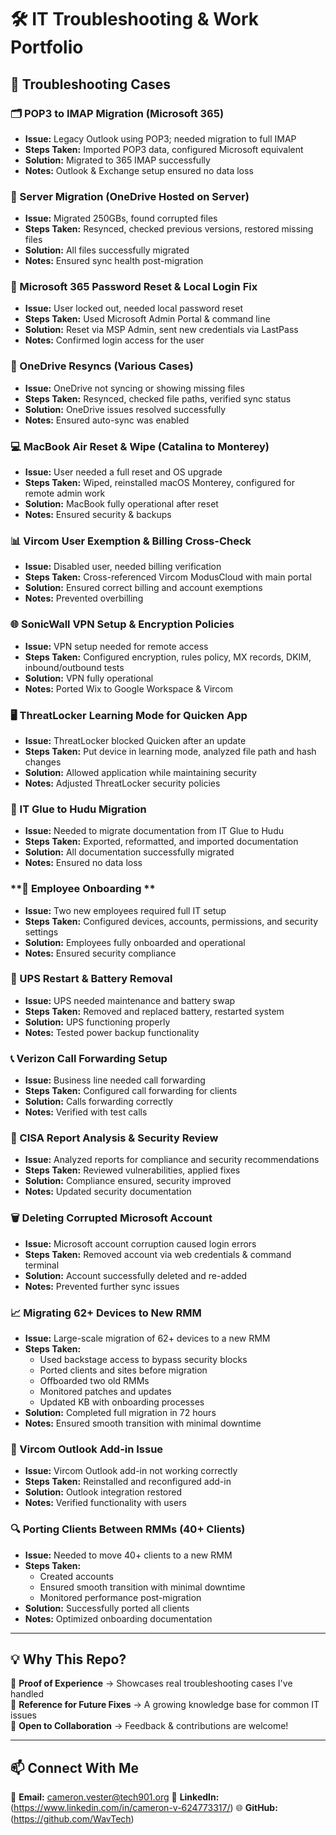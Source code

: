 # 🛠️ IT Troubleshooting & Work Portfolio  

## 🔧 Troubleshooting Cases  

### **🗂️ POP3 to IMAP Migration (Microsoft 365)**  
- **Issue:** Legacy Outlook using POP3; needed migration to full IMAP  
- **Steps Taken:** Imported POP3 data, configured Microsoft equivalent  
- **Solution:** Migrated to 365 IMAP successfully  
- **Notes:** Outlook & Exchange setup ensured no data loss  

### **📂 Server Migration (OneDrive Hosted on Server)**  
- **Issue:** Migrated 250GBs, found corrupted files  
- **Steps Taken:** Resynced, checked previous versions, restored missing files  
- **Solution:** All files successfully migrated  
- **Notes:** Ensured sync health post-migration  

### **🔑 Microsoft 365 Password Reset & Local Login Fix**  
- **Issue:** User locked out, needed local password reset  
- **Steps Taken:** Used Microsoft Admin Portal & command line  
- **Solution:** Reset via MSP Admin, sent new credentials via LastPass  
- **Notes:** Confirmed login access for the user  

### **🔄 OneDrive Resyncs (Various Cases)**  
- **Issue:** OneDrive not syncing or showing missing files  
- **Steps Taken:** Resynced, checked file paths, verified sync status  
- **Solution:** OneDrive issues resolved successfully  
- **Notes:** Ensured auto-sync was enabled  

### **💻 MacBook Air Reset & Wipe (Catalina to Monterey)**  
- **Issue:** User needed a full reset and OS upgrade  
- **Steps Taken:** Wiped, reinstalled macOS Monterey, configured for remote admin work  
- **Solution:** MacBook fully operational after reset  
- **Notes:** Ensured security & backups  

### **📊 Vircom User Exemption & Billing Cross-Check**  
- **Issue:** Disabled user, needed billing verification  
- **Steps Taken:** Cross-referenced Vircom ModusCloud with main portal  
- **Solution:** Ensured correct billing and account exemptions  
- **Notes:** Prevented overbilling  

### **🌐 SonicWall VPN Setup & Encryption Policies**  
- **Issue:** VPN setup needed for remote access  
- **Steps Taken:** Configured encryption, rules policy, MX records, DKIM, inbound/outbound tests  
- **Solution:** VPN fully operational  
- **Notes:** Ported Wix to Google Workspace & Vircom  

### **🖥️ ThreatLocker Learning Mode for Quicken App**  
- **Issue:** ThreatLocker blocked Quicken after an update  
- **Steps Taken:** Put device in learning mode, analyzed file path and hash changes  
- **Solution:** Allowed application while maintaining security  
- **Notes:** Adjusted ThreatLocker security policies  

### **📂 IT Glue to Hudu Migration**  
- **Issue:** Needed to migrate documentation from IT Glue to Hudu  
- **Steps Taken:** Exported, reformatted, and imported documentation  
- **Solution:** All documentation successfully migrated  
- **Notes:** Ensured no data loss  

### **👥 Employee Onboarding **  
- **Issue:** Two new employees required full IT setup  
- **Steps Taken:** Configured devices, accounts, permissions, and security settings  
- **Solution:** Employees fully onboarded and operational  
- **Notes:** Ensured security compliance  

### **🔋 UPS Restart & Battery Removal**  
- **Issue:** UPS needed maintenance and battery swap  
- **Steps Taken:** Removed and replaced battery, restarted system  
- **Solution:** UPS functioning properly  
- **Notes:** Tested power backup functionality  

### **📞 Verizon Call Forwarding Setup**  
- **Issue:** Business line needed call forwarding  
- **Steps Taken:** Configured call forwarding for clients  
- **Solution:** Calls forwarding correctly  
- **Notes:** Verified with test calls  

### **🔐 CISA Report Analysis & Security Review**  
- **Issue:** Analyzed reports for compliance and security recommendations  
- **Steps Taken:** Reviewed vulnerabilities, applied fixes  
- **Solution:** Compliance ensured, security improved  
- **Notes:** Updated security documentation  

### **🗑️ Deleting Corrupted Microsoft Account**  
- **Issue:** Microsoft account corruption caused login errors  
- **Steps Taken:** Removed account via web credentials & command terminal  
- **Solution:** Account successfully deleted and re-added  
- **Notes:** Prevented further sync issues  

### **📈 Migrating 62+ Devices to New RMM**  
- **Issue:** Large-scale migration of 62+ devices to a new RMM  
- **Steps Taken:**  
  - Used backstage access to bypass security blocks  
  - Ported clients and sites before migration  
  - Offboarded two old RMMs  
  - Monitored patches and updates  
  - Updated KB with onboarding processes  
- **Solution:** Completed full migration in 72 hours  
- **Notes:** Ensured smooth transition with minimal downtime  

### **📩 Vircom Outlook Add-in Issue**  
- **Issue:** Vircom Outlook add-in not working correctly  
- **Steps Taken:** Reinstalled and reconfigured add-in  
- **Solution:** Outlook integration restored  
- **Notes:** Verified functionality with users  

### **🔍 Porting Clients Between RMMs (40+ Clients)**  
- **Issue:** Needed to move 40+ clients to a new RMM  
- **Steps Taken:**  
  - Created accounts  
  - Ensured smooth transition with minimal downtime  
  - Monitored performance post-migration  
- **Solution:** Successfully ported all clients  
- **Notes:** Optimized onboarding documentation  

---

## **💡 Why This Repo?**  
🔹 **Proof of Experience** → Showcases real troubleshooting cases I've handled  
🔹 **Reference for Future Fixes** → A growing knowledge base for common IT issues  
🔹 **Open to Collaboration** → Feedback & contributions are welcome!  

---

## **📫 Connect With Me**  
📧 **Email:** 	cameron.vester@tech901.org 
💼 **LinkedIn:** (https://www.linkedin.com/in/cameron-v-624773317/) 
🌐 **GitHub:** (https://github.com/WavTech)
